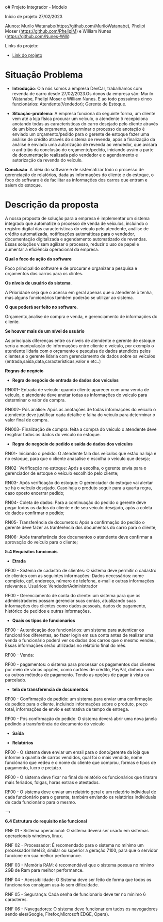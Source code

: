 o# Projeto Integrador - Modelo

Início de projeto 27/02/2023.

Alunos: Murilo Watanabe(https://github.com/MuriloWatanabe), Phelipi Moser (https://github.com/PhelipiM) e William Nunes (https://github.com/Nunes-Willi)

Links do projeto:

-   [Link do projeto](https://github.com/MuriloWatanabe/pi_modelo)

<!-- # Como usar esse modelo para o Projeto Integrador

1. Faça um fork desse repositório para a sua conta do GitHub.
2. Clone o repositório para o seu computador.
3. Abra o arquivo README.md no seu editor de texto favorito (recomendamos o [Visual Studio Code](https://code.visualstudio.com/)).
4. Tenha instalada a extensão [Markdown All in One](https://marketplace.visualstudio.com/items?itemName=yzhang.markdown-all-in-one) no seu editor de texto.
5. Edite o arquivo README.md com as informações do seu projeto.
   

# Desenvolvimento

-   As equipes serão avaliadas por cada etapa da documentação e entregas realizadas.
-   Cada equipe deverá escolher um sistema para o desenvolvimento das atividades, a partir dos modelos apresentados.

# Modelos de Sistemas

**Nessa parte a equipe deve escolher um dos modelos de sistemas para desenvolver o projeto. Ao escolher, escreva uma breve descrição do sistema e o motivo da escolha e pode apagar os outros modelos.**

## 1- Ponto de Vendas (PDV)

**Gerenciamento de vendas para uma padaria**

O nosso cliente, Sr. Genival, tem uma padaria de bairro chamada padaria Pão Genial e, devido a qualidade de seus produtos, ela está crescendo rapidamente. Recentemente, ele contratou mais funcionários para atendimento, caixa, panificação, etc.
Assim, atualmente, ele consegue concentrar seus esforços para melhorar a gestão da padaria. Para isso, ele quer instalar um sistema de controle de vendas que permita ao caixa lançar as vendas realizadas. Como sua intenção
é melhorar a gestão do negócio, é muito importante que ele consiga ter
relatórios, como por exemplo, de vendas.

## 2- Empréstimo

**Gerenciamento de uma biblioteca**

Uma ONG, chamada Sala Arco Íris, ajuda crianças de baixa renda em sua educação básica. Atualmente, recebeu uma doação de mais de 1000 livros e está montando a sua biblioteca. Eles querem emprestar os livros para as crianças e os pais das crianças. Apesar de
terem um computador e as estantes necessárias à disposição nessa nova biblioteca, não possuem verba suficiente para um leitor de impressão digital ou para produção
de carteirinhas para todas as crianças. Para isso, eles precisam de um sistema que gerencie todo o acervo, empréstimos, livros disponíveis, etc. mas que isso ocorra de maneira simples e sem necessidade de novos gastos. Também é importante que haja relatórios, permitindo o controle dos empréstimos e dos livros disponíveis no acervo.

## 3- Ordem de Serviço (O.S.)

**Manutenção de computadores**

Sr. Sálvio, nosso cliente, fez um curso de manutenção de celulares e smartphones e decidiu abrir um negócio, onde ele é responsável pelos consertos e sua esposa Marília realiza os atendimentos aos clientes. Com sua visão empreendedora, ele sentiu a necessidade de um software que auxilie
sua esposa nas tarefas diárias. Para isso, ele deseja um sistema que gerencie os clientes, orçamentos, serviços e retirada dos equipamentos. Sendo um negócio pequeno, é muito importante que ele consiga ter relatórios que lhe ajudem na gestão da
empresa, como dos status dos serviços. -->

# Situação Problema

<!-- **Nessa parte a equipe deve descrever a situação problema que será resolvida pelo sistema. O texto abaixo descreve o que essa etapa deve conter e pode ser apagado depois.**

![Ciclo da Venda](docs/ciclo_da_venda.webp "Ciclo da Venda")

Descrevem o que acontece atualmente na empresa em um contexto global,
abordando o funcionamento da empresa como um todo, não apenas os “problemas” que lá ocorrem.

Sabendo disso, seu papel é **detalhar o funcionamento da empresa escolhida na
atualidade, ou seja, antes de seu novo software**, usando como base a situação que passamos, mas aprofundando os detalhes de como as coisas acontecem.

-   Pesquise sobre empresas do ramo escolhido
    para entender como funcionam;
-   Aproveite seus conhecimentos previamente adquiridos na área da empresa que escolheu, se houver;
-   Simule uma situação real. Lembre-se que são
    propostas com empresas fictícias, sendo assim,
    você terá que tomar certas decisões sobre como
    a empresa funciona em relação às coisas que
    não estão definidas no documento base (por
    exemplo, no caso da padaria, dizemos que seu
    Genival contratou mais funcionários, mas saber
    quantos e o que fazem pode ser relevante para o software), então tente “visualizar” a
    empresa funcionando, como se você estivesse lá acompanhando o dia-a-dia;

Seguindo essas dicas, você deve ser capaz de descrever o dia-a-dia da empresa selecionada. E para ajudar na organização do texto, indicamos uma abordagem em 3 etapas: -->

-   **Introdução**: Olá nós somos a empresa DevCar, trabalhamos com revenda de carro desde 27/02/2023.Os donos da empresa são: Murilo Watanabe, Phelipi Moser e William Nunes. E ao todo possuimos cinco funcionários: Atendente(Vendedor); Gerente de  Estoque.
  
-   **Situação-problema**: <!--Aborde em detalhes como a empresa funciona, procurando seguir umaordem lógica dos acontecimentos e organizando parágrafos diferentes para cada coisa diferente que for explicar (como faria em uma redação);--> A empresa funciona da seguinte forma, um cliente vem até a loja física procurar um veículo, o atendente ô recepiciona anotando todas as caracteristicas do carro desejado pelo cliente através de um bloco de orçamento, ao terminar o processo de anotação é enviado um orçamento/pedido para o gerente de estoque fazer uma análise de crédito através do sistema de revenda, após a finalização da análise é enviado uma autorização de revenda ao vendedor, que avisará o anfitrião da conclusão do orçamento/pedido, iniciando assim a parte de documentação realizada pelo vendedor e o agendamento e autorização da revenda do veículo.
  
   **Conclusão**: <!--tenha um parágrafo de conclusão focando nos problemas que você notou dentro da situação problema analisada e aponte brevemente como um software poderia ajudar a resolvê-los.;--> A ideia do software é de sistematizar todo o processo de gerenciação de relatórios, dada as informações do cliente e do estoque, o foco do software é de facilitar as informações dos carros que entram e saiem do estoque.

# Descrição da proposta

A nossa proposta de solução para a empresa é implementar um sistema integrado que automatize o processo de venda de veículos, incluindo o registro digital das características do veículo pelo atendente, análise de crédito automatizada, notificações automáticas para o vendedor, documentação digitalizada e agendamento automatizado de revendas. Essas soluções visam agilizar o processo, reduzir o uso de papel e aumentar a eficiência operacional da empresa.
<!-- Após entender o problema, proponha uma solução que será útil nos aspectos de dificuldade encontrados. Assim, aqui você deverá **explicar de maneira resumida, e preferencialmente mais textual, como o software funcionará**. Pense nesse texto como uma **introdução ao seu cliente** do que você pretende fazer por ele, para que ele confirme se realmente está dentro do
desejado e permita sua continuidade.

**Alguns pontos importantes a se destacar são:** -->

  **Qual o foco de ação do software**
  
  Foco principal do software e de procurar e organizar a pesquisa e orçamentos dos carros para os clintes.  <!--relacionado com os problemas levantados na análise da situação-problema. O que realmente o software vai fazer. Por exemplo, o foco de ação do Gmail é permitir o envio e recebimento de e-mails. -->

**Os níveis de usuário do sistema**. 
   
   A Prioridade seja que o acesso em geral apenas que o atendente ò tenha, mas alguns funcionários também poderão se utilizar ao sistema.  <!--Somente o gestor tem acesso? E os funcionários? Talvez seja para ambos, ou para funcionários de cargos diferentes, etc.-->

**O que poderá ser feito no software**.

Orçamento,ánalise de compra e venda, e gerenciamento de informações do cliente.
<!-- Apenas o principal, sem pensar em
    telas ou detalhes específicos, pois isso será feito em outro momento. -->

 **Se houver mais de um nível de usuário**

 As principais diferenças entre os niveis de atendente e gerente de estoque seria a manipulação de informações entre cliente e veículo, por exemplo o atendente lidaria com o orçamento e pesquisa de dados atendidos pelos clientes,e o gerente lidaria com gerenciamento de dados sobre os veículos (entrada,saída,data,características,valor e etc..)

 <!-- ressaltar as diferenças entre
        eles na descrição da proposta.

Tenha em mente que essa é uma etapa relativamente breve. Não é necessário um texto gigantesco, apenas dar uma noção do funcionamento do sistema. Mais adiante
miprecisaremos ser bem detalhistas, todavia agora a intenção é apenas fazer algo que permita ao cliente nos dizer se estamos no caminho certo. -->


**Regras de negócio**

  - **Regra de negócio de entrada de dados dos veiculos**

RN001- Entrada de veículo: quando cliente aparecer com uma venda de veículo, o atendente deve anotar todas as informações do veiculo para determinar o valor de compra.

RN002- Pós análise: Após as anotações de todas informações do veiculo o atendente deve justificar cada detalhe e falha do veiculo para determinar o valor final de compra.

RN003- Finalização de compra: feita a compra do veiculo o atendente deve resgitrar todos os dados do veiculo no estoque.
   
 - **Regra de negócio de pedido e saída de dados dos veiculos**
  
RN01- Iniciando o pedido: O atendente fala dos veículos que estão na loja e no estoque, para que o cliente anasalise e escolha o veículo que deseja;

RN02- Verificação no estoque: Após a escolha, o gerente envia para o gerenciador de estoque o veículo escolhido pelo cliente;

RN03- Após verificação do estoque: O gerenciador do estoque vai alertar se há o veículo desejado. Caso haja o produto seguir para a quarta regra, caso oposto encerrar pedido;

RN04- Coleta de dados: Para a continuação do pedido o gerente deve pegar todos os dados do cliente e de seu veículo desejado, após a coleta de dados confirmar o pedido;

RN05- Transferência de documetos: Após a confirmação do pedido o gerente deve fazer as tranferência dos documentos do carro para o cliente;

RN06- Após transferência dos documentos o atendente deve confirmar a aprovação do veículo para o cliente;


<!-- RN006- Esteja presente nas redes sociais: Use as redes sociais para divulgar seus carros e manter seus clientes informados sobre novidades, promoções e eventos.

RN007- Ofereça financiamento: Para atender às necessidades de todos os clientes, ofereça opções de financiamento e leasing.

RN008- Invista em publicidade: Invista em publicidade em canais estratégicos, como revistas de carros, jornais locais, rádio e televisão.

RN009- Ofereça serviços adicionais: Ofereça serviços adicionais, como seguro de carro, transferência de propriedade, revisões e manutenção.

RN010- Atenda bem seus clientes: Treine sua equipe para atender bem seus clientes e estar sempre disponível para ajudá-los em suas necessidades. A boa reputação e o boca-a-boca são fundamentais para o sucesso de qualquer negócio. -->

**5.4 Requisitos funcionais**

<!-- **Etrada e saída de Veículos**
RF00 - Em caso da compra de algum veículo o sistema deve permitir o cadastro do mesmo com as seguintes informações: Marca, Modelo, Ano , Cor, Quilometrageme outras informações.

RF00 - Após marcar as informações da compra do veículo o sistema deve criar um perfil para a revenda do carro e mandalo para o estoque. -->

- **Etrada**
  
RF00 - Sistema de cadastro de clientes: O sistema deve permitir o cadastro de clientes com as seguintes informações: Dados necessários: nome completo, cpf, endereço, número de telefone, e-mail e outras informações relevantes. Usuários: Vendedor/Administrador

RF00 - Gerenciamento de conta do cliente: um sistema para que os administradores possam gerenciar suas contas, atualizando suas informações dos clientes como dados pessoais, dados de pagamento, histórico de pedidos e outras informações.

<!-- **PROCESSO** -->

- **Quais os tipos de funcionarios**

RF00 - Autenticação dos funcionários: um sistema para autenticar os funcionários diferentes, ao fazer login em sua conta antes de realizar uma venda o funcionário poderá ver os dados dos carros que o mesmo  vendeu, Essas informações serão utilizadas no relatório final do mês.

RF00 - Venda:

RF00 - pagamentos: o sistema  para processar os pagamentos dos clientes por meio de várias opções, como cartões de crédito, PayPal, dinheiro vivo ou outros métodos de pagamento. Tendo as opções de pagar à vista ou parcelado.


- **tela de transferencia de documentos**

RF00 - Confirmação de pedido: um sistema para enviar uma confirmação de pedido para o cliente, incluindo informações sobre o produto, preço total, informações de envio e estimativa de tempo de entrega.

RF00 - Pós confirmação do pedido: O sistema deverá abrir uma nova janela pedindo a transferência de documento do veículo


- **Saída**


- **Relatórios**
  
RF00 - O sistema deve enviar um email para o dono/gerente da loja que informe a quantia de carros vendidos, qual foi o mais vendido, nome funciónario que vedeu e o nome do cliente que comprou, formas e tipos de pagamento, lucro e prejuízo.

RF00 - O sistema deve fixar no final do relatório os funcionários que tiraram mais feriados, folgas, horas extras e atestados.

RF00 - O sistema deve enviar um relatório geral e um relatório individual de cada funcionário para o gerente, também enviando os relatórios individuaís de cada funcionário para o mesmo.

<!-- Um requisito funcional deve ser estruturado da seguinte forma:

Nome do requisito funcional: descrição do requisito.
Dados necessários: dado 1, dado 2, dado 3.
Usuários: todos os níveis de usuário.

*5.4.1 Nome do requisito funcional*

<!-- R.F. 99 - Nome do requisito funcional: é o nome da função que o software terá. Sugerimos, por padronização, que tenha o prefixo R.F. (requisito funcional) seguida da numeração, para melhor identificação do requisito, acrescido do formato “Substantivo + onde será feita a ação”. Por exemplo:

R.F. 01 - Registro de Funcionários
R.F. 15 - Gerenciamento de consultas
R.F. 04 - Débito em conta corrente
Deixe para definir as numerações ao final, tendo em vista que mudanças podem acontecer e não é prático sempre ficar reajustando os números. -->

<!-- *5.4.2 Descrição do requisito funcional*

Descrição do requisito: local para descrever a função deste requisito.

Sempre se preocupe em esclarecer dois pontos: o que o requisito faz e o motivo de sua existência. Isso é especialmente importante se a ação executada nesse requisito não for algo que já acontece naturalmente na empresa. Um exemplo é um Registro de funcionários, que talvez não exista hoje mas para o software é necessário para viabilizar uma autenticação de usuários. Outro exemplo é algo que faz sentido apenas para um software, como a própria autenticação. --> -->

**6.4 Estrutura do requisito não funcional**

RNF 01 - Sistema operacional: O sistema deverá ser usado em sistemas operacionais windows, linux.

RNF 02 - Processador: É recomendado para o sistema no mínimo um processador Intel i3, similar ou superior a geração 7100, para que o servidor funcione em sua melhor performance.

RNF 03 - Memória RAM: é recomendável que o sistema possua no mínimo 2GB de Ram para melhor performance.

RNF 04 - Acessibilidade: O Sistema deve ser feito de forma que todos os funcionarios consigam usa-lo sem dificuldade. 

RNF 05 - Segurança: Cada senha de funcionario deve ter no minimo 6 caracteres.

RNF 06 - Navegadores: O sistema deve funcionar em tudos os navegadores sendo eles(Google, Firefox,Microsoft EDGE, Opera).

<!-- RNF 01 - Navegador homologado: O sistema deverá ser homologado somente para o navegador Google Chrome.

RNF 02 - Processador: É recomendado para o sistema no mínimo um processador Intel i3, similar ou superior a geração 7100 ou AMD Ryzen 3 da geração similar ou superior ao 3100, para que o servidor funcione em sua melhor performance.

RNF 03 - Memória RAM: é recomendável que o sistema possua no mínimo 2GB de Ram para melhor performance.

RNF 04 - Arquitetura: A arquitetura que será utilizada para criação do sistema será Rest.

RNF 05 - Conexão com banco de dados: Para conexão com o banco de dados, o sistema utilizará a ferramenta de MySQL Connector.

RNF 06 - Desempenho: Para a utilização correta e com uma qualidade e eficiência melhor, é recomendado que se use o SO mais atualizado, com recursos de hardware equivalentes a um processador intel i3 5°Gen ou semelhante, e 8GB de memória RAM, assim como os navegadores homologados.

Sistema de Ordem de Serviço:

RNF 01 - O sistema deverá rodar em qualquer navegador como Chrome, Opera, Fire Fox, Safari e Microsoft Edge

RNF 02 - Tecnologia Front-end: Para a exibição em front-end, o software utilizará o CSS3 e o HTML5, além das bibliotecas de jQuery e Javascript.

RNF 03- Tecnologia Back-end: O software será desenvolvido pela linguagem de programação Java.

RNF 04- Interoperabilidade: O banco de dados será o Mysql, com a linguagem SQL de banco, sendo todo produzido através do mysql Workbench.

RNF 05- Forma de uso do software: O sistema por fazer parte de um ambiente interno, provavelmente será utilizado de acordo com as horas de trabalho da empresa, mas estará ativo 24 horas por dia em 7 dias por semana.

RNF 06- Desempenho: Para a utilização correta e com uma qualidade e eficiência melhor, é recomendado que se use o SO mais atualizado, com recursos de hardware equivalentes a um processador intel i3 5°Gen ou semelhante, e 8GB de memória RAM, assim como os navegadores homologados. -->